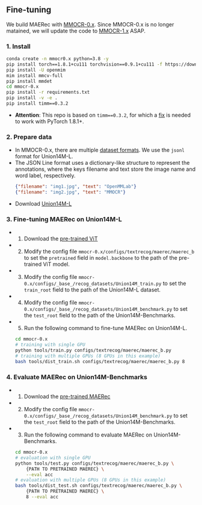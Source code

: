 ## Fine-tuning
We build MAERec with [MMOCR-0.x](https://github.com/open-mmlab/mmocr/tree/main). Since MMOCR-0.x is no longer matained, we will update the code to [MMOCR-1.x](https://github.com/open-mmlab/mmocr/tree/dev-1.x) ASAP.

### 1. Install
```bash
conda create -n mmocr0.x python=3.8 -y
pip install torch==1.8.1+cu111 torchvision==0.9.1+cu111 -f https://download.pytorch.org/whl/torch_stable.html
pip install -U openmim
mim install mmcv-full
pip install mmdet
cd mmocr-0.x
pip install -r requirements.txt
pip install -v -e .
pip install timm==0.3.2
```

- **Attention**: This repo is based on `timm==0.3.2`, for which a [fix](https://github.com/huggingface/pytorch-image-models/issues/420#issuecomment-776459842) is needed to work with PyTorch 1.8.1+.

### 2. Prepare data
- In MMOCR-0.x, there are multiple [dataset formats](https://mmocr.readthedocs.io/en/dev-1.x/migration/dataset.html#text-recognition). We use the `jsonl` format for Union14M-L.
- The JSON Line format uses a dictionary-like structure to represent the annotations, where the keys filename and text store the image name and word label, respectively.
    ```json
    {"filename": "img1.jpg", "text": "OpenMMLab"}
    {"filename": "img2.jpg", "text": "MMOCR"}
    ```
- Download [Union14M-L]() 

### 3. Fine-tuning MAERec on Union14M-L
- 1. Download the [pre-trained ViT](../README.md#41-pre-training)
- 2. Modify the config file `mmocr-0.x/configs/textrecog/maerec/maerec_b` to set the `pretrained` field in `model.backbone` to the path of the pre-trained ViT model.
- 3. Modify the config file `mmocr-0.x/configs/_base_/recog_datasets/Union14M_train.py` to set the `train_root` field to the path of the Union14M-L dataset.
- 4. Modify the config file `mmocr-0.x/configs/_base_/recog_datasets/Union14M_benchmark.py` to set the `test_root` field to the path of the Union14M-Benchmarks.
- 5. Run the following command to fine-tune MAERec on Union14M-L.
    ```bash
    cd mmocr-0.x
    # training with single GPU
    python tools/train.py configs/textrecog/maerec/maerec_b.py
    # training with multiple GPUs (8 GPUs in this example)
    bash tools/dist_train.sh configs/textrecog/maerec/maerec_b.py 8
    ```

### 4. Evaluate MAERec on Union14M-Benchmarks
- 1. Download the [pre-trained MAERec](../README.md#42-fine-tuning)
- 2. Modify the config file `mmocr-0.x/configs/_base_/recog_datasets/Union14M_benchmark.py` to set the `test_root` field to the path of the Union14M-Benchmarks.
- 3. Run the following command to evaluate MAERec on Union14M-Benchmarks.
    ```bash
    cd mmocr-0.x
    # evaluation with single GPU
    python tools/test.py configs/textrecog/maerec/maerec_b.py \
        {PATH TO PRETRAINED MAEREC} \
        --eval acc
    # evaluation with multiple GPUs (8 GPUs in this example)
    bash tools/dist_test.sh configs/textrecog/maerec/maerec_b.py \
        {PATH TO PRETRAINED MAEREC} \
        8 --eval acc
    ```